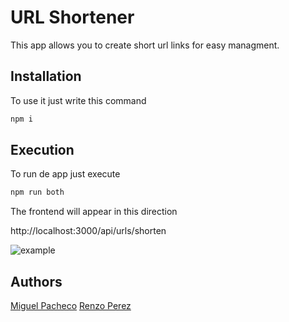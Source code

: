 # URL Shortener
This app allows you to create short url links for easy managment.

## Installation
To use it just write this command
```bash
npm i
```

## Execution
To run de app just execute
```bash
npm run both
```
The frontend will appear in this direction

http://localhost:3000/api/urls/shorten



![example](https://i.imgur.com/1klVC95.png)

## Authors
[Miguel Pacheco](https://github.com/Miguel22247)
[Renzo Perez](https://github.com/derpmagician/)
